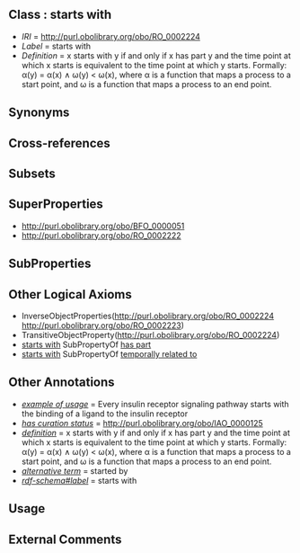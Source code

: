 
## Class : starts with

 * *IRI* = http://purl.obolibrary.org/obo/RO_0002224
 * *Label* = starts with
 * *Definition* = x starts with y if and only if x has part y and the time point at which x starts is equivalent to the time point at which y starts. Formally: α(y) = α(x) ∧ ω(y) < ω(x), where α is a function that maps a process to a start point, and ω is a function that maps a process to an end point.

## Synonyms


## Cross-references


## Subsets


## SuperProperties

 * <http://purl.obolibrary.org/obo/BFO_0000051>
 * <http://purl.obolibrary.org/obo/RO_0002222>

## SubProperties


## Other Logical Axioms

 * InverseObjectProperties(<http://purl.obolibrary.org/obo/RO_0002224> <http://purl.obolibrary.org/obo/RO_0002223>)
 * TransitiveObjectProperty(<http://purl.obolibrary.org/obo/RO_0002224>)
 * [starts with](../../RO/24/RO_0002224.md) SubPropertyOf [has part](../../BFO/51/BFO_0000051.md)
 * [starts with](../../RO/24/RO_0002224.md) SubPropertyOf [temporally related to](../../RO/22/RO_0002222.md)

## Other Annotations

 * *[example of usage](../../IAO/12/IAO_0000112.md)* = Every insulin receptor signaling pathway starts with the binding of a ligand to the insulin receptor
 * *[has curation status](../../IAO/14/IAO_0000114.md)* = http://purl.obolibrary.org/obo/IAO_0000125
 * *[definition](../../IAO/15/IAO_0000115.md)* = x starts with y if and only if x has part y and the time point at which x starts is equivalent to the time point at which y starts. Formally: α(y) = α(x) ∧ ω(y) < ω(x), where α is a function that maps a process to a start point, and ω is a function that maps a process to an end point.
 * *[alternative term](../../IAO/18/IAO_0000118.md)* = started by
 * *[rdf-schema#label](../../el/rdf-schema#label.md)* = starts with

## Usage


## External Comments

